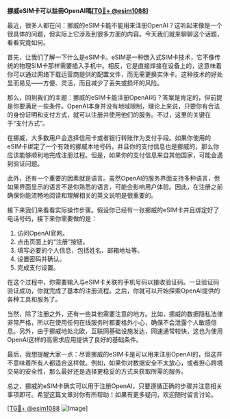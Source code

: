 **挪威eSIM卡可以註冊OpenAI嗎[[TG💪+ @esim1088](https://t.me/s/esim1088)]**

最近，很多人都在问：挪威的eSIM卡能不能用来注册OpenAI？这听起来像是一个很具体的问题，但实际上它涉及到很多方面的内容。今天我们就来聊聊这个话题，看看究竟如何。

首先，让我们了解一下什么是eSIM卡。eSIM是一种嵌入式SIM卡技术，它不像传统的物理SIM卡那样需要插入手机中。相反，它是直接焊接在设备上的，这意味着你可以通过网络下载运营商提供的配置文件，而无需更换实体卡。这种技术的好处显而易见——方便、灵活，而且减少了丢失或损坏的风险。

那么，回到我们的主题：挪威的eSIM卡能注册OpenAI吗？答案是肯定的，但前提是你要满足一些条件。OpenAI本身并没有地域限制，理论上来说，只要你有合法的身份证明和支付方式，就可以注册并使用他们的服务。不过，这里的关键在于“支付方式”。

在挪威，大多数用户会选择信用卡或者银行转账作为支付手段。如果你使用的eSIM卡绑定了一个有效的挪威本地号码，并且你的支付信息也是挪威的，那么你应该能够顺利地完成注册过程。但是，如果你的支付信息来自其他国家，可能会遇到验证问题。

此外，还有一个重要的因素就是语言。虽然OpenAI的服务界面支持多种语言，但如果界面显示的语言不是你熟悉的语言，可能会影响用户体验。因此，在注册之前确保你能流畅地阅读和理解相关的英文说明是很重要的。

接下来我们来看看实际操作步骤。假设你已经有一张挪威的eSIM卡并且绑定好了电话号码，接下来你需要做的是：

1. 访问OpenAI官网。
2. 点击页面上的“注册”按钮。
3. 填写必要的个人信息，包括姓名、邮箱地址等。
4. 设置密码并确认。
5. 完成支付设置。

在这个过程中，你需要输入与eSIM卡关联的手机号码以接收验证码。一旦验证码验证成功，你就完成了基本的注册流程。之后，你就可以开始探索OpenAI提供的各种工具和服务了。

当然，除了注册之外，还有一些其他需要注意的地方。比如，挪威的数据隐私法律非常严格，所以在使用任何在线服务时都要格外小心，确保不会泄露个人敏感信息。另外，由于挪威地处北欧，互联网基础设施发达，网速通常较快，这也为使用OpenAI这样的高需求应用提供了良好的基础条件。

最后，我想提醒大家一点：尽管挪威的eSIM卡是可以用来注册OpenAI的，但这并不意味着所有人都适合这样做。例如，如果你对数据安全不太放心，或者担心跨境交易的安全性，那么最好还是选择更稳妥的方式来获取所需的服务。

总之，挪威的eSIM卡确实可以用于注册OpenAI，只要遵循正确的步骤并注意相关事项即可。希望这篇文章对你有所帮助！如果有更多疑问，欢迎随时留言讨论。

[[TG💪+ @esim1088](https://t.me/s/esim1088) ![Image](https://i.postimg.cc/4NQfJmqS/Snipaste-2025-05-13-00-14-12.png)]